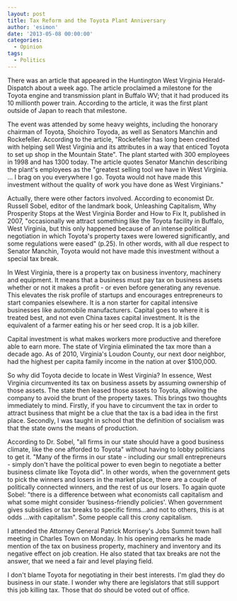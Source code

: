 ```yaml
---
layout: post
title: Tax Reform and the Toyota Plant Anniversary
author: 'esimon'
date: '2013-05-08 00:00:00'
categories:
  - Opinion
tags:
  - Politics
---
```

There was an article that appeared in the Huntington West Virginia Herald-Dispatch about a week ago. The article proclaimed a milestone for the Toyota engine and transmission plant in Buffalo WV; that it had produced its 10 millionth power train. According to the article, it was the first plant outside of Japan to reach that milestone. 

The event was attended by some heavy weights, including the honorary chairman of Toyota, Shoichiro Toyoda, as well as Senators Manchin and Rockefeller. According to the article, "Rockefeller has long been credited with helping sell West Virginia and its attributes in a way that enticed Toyota to set up shop in the Mountain State". The plant started with 300 employees in 1998 and has 1300 today. The article quotes Senator Manchin describing the plant's employees as the "greatest selling tool we have in West Virginia. ... I brag on you everywhere I go. Toyota would not have made this investment without the quality of work you have done as West Virginians."

Actually, there were other factors involved. According to economist Dr. Russell Sobel, editor of the landmark book, Unleashing Capitalism, Why Prosperity Stops at the West Virginia Border and How to Fix It, published in 2007, "occasionally we attract something like the Toyota facility in Buffalo, West Virginia, but this only happened because of an intense political negotiation in which Toyota's property taxes were lowered significantly, and some regulations were eased" (p.25). In other words, with all due respect to Senator Manchin, Toyota would not have made this investment without a special tax break. 

In West Virginia, there is a property tax on business inventory, machinery and equipment. It means that a business must pay tax on business assets whether or not it makes a profit - or even before generating any revenue. This elevates the risk profile of startups and encourages entrepreneurs to start companies elsewhere. It is a non starter for capital intensive businesses like automobile manufacturers. Capital goes to where it is treated best, and not even China taxes capital investment. It is the equivalent of a farmer eating his or her seed crop. It is a job killer. 

Capital investment is what makes workers more productive and therefore able to earn more. The state of Virginia eliminated the tax more than a decade ago. As of 2010, Virginia's Loudon County, our next door neighbor, had the highest per capita family income in the nation at over $100,000. 

So why did Toyota decide to locate in West Virginia? In essence, West Virginia circumvented its tax on business assets by assuming ownership of those assets. The state then leased those assets to Toyota, allowing the company to avoid the brunt of the property taxes. This brings two thoughts immediately to mind. Firstly, if you have to circumvent the tax in order to attract business that might be a clue that the tax is a bad idea in the first place. Secondly, I was taught in school that the definition of socialism was that the state owns the means of production. 

According to Dr. Sobel, "all firms in our state should have a good business climate, like the one afforded to Toyota" without having to lobby politicians to get it. "Many of the firms in our state - including our small entrepreneurs - simply don't have the political power to even begin to negotiate a better business climate like Toyota did". In other words, when the government gets to pick the winners and losers in the market place, there are a couple of politically connected winners, and the rest of us our losers. To again quote Sobel: "there is a difference between what economists call capitalism and what some might consider ‘business-friendly policies'. When government gives subsidies or tax breaks to specific firms...and not to others, this is at odds ...with capitalism". Some people call this crony capitalism. 

I attended the Attorney General Patrick Morrisey's Jobs Summit town hall meeting in Charles Town on Monday. In his opening remarks he made mention of the tax on business property, machinery and inventory and its negative effect on job creation. He also stated that tax breaks are not the answer, that we need a fair and level playing field. 

I don't blame Toyota for negotiating in their best interests. I'm glad they do business in our state. I wonder why there are legislators that still support this job killing tax. Those that do should be voted out of office. 

